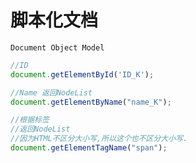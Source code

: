 # 脚本化文档

`Document Object Model`

```javascript
//ID
document.getElementById('ID_K');

//Name 返回NodeList
document.getElementByName("name_K");

//根据标签 
//返回NodeList
//因为HTML不区分大小写,所以这个也不区分大小写.
document.getElementTagName("span");


```
